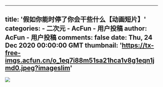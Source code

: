 
---
title: '假如你能时停了你会干些什么【动画短片】'
categories: 
    - 二次元
    - AcFun - 用户投稿
author: AcFun - 用户投稿
comments: false
date: Thu, 24 Dec 2020 00:00:00 GMT
thumbnail: 'https://tx-free-imgs.acfun.cn/o_1eq7i88m51sa21hca1v8g1eqn1jmd0.jpeg?imageslim'
---

<div>   
<img src="https://tx-free-imgs.acfun.cn/o_1eq7i88m51sa21hca1v8g1eqn1jmd0.jpeg?imageslim" referrerpolicy="no-referrer">  
</div>
            